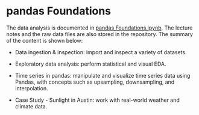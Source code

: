 # pandas Foundations

The data analysis is documented in [pandas Foundations.ipynb](https://github.com/iDataist/pandas-Foundations/blob/master/pandas%20Foundations.ipynb). The lecture notes and the raw data files are also stored in the repository. The summary of the content is shown below:

- Data ingestion & inspection: import and inspect a variety of datasets.

- Exploratory data analysis: perform statistical and visual EDA.

- Time series in pandas: manipulate and visualize time series data using Pandas, with concepts such as upsampling, downsampling, and interpolation.

- Case Study - Sunlight in Austin: work with real-world weather and climate data.
